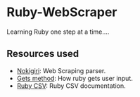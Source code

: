 # Ruby-WebScraper
 Learning Ruby one step at a time....

## Resources used

- [Nokigiri](https://nokogiri.org/index.html#parsing-and-querying): Web Scraping parser.
- [Gets method](https://www.codecademy.com/resources/docs/ruby/user-input): How ruby gets user input.
- [Ruby CSV](https://ruby-doc.org/stdlib-2.6.1/libdoc/csv/rdoc/CSV.html): Ruby CSV documentation.